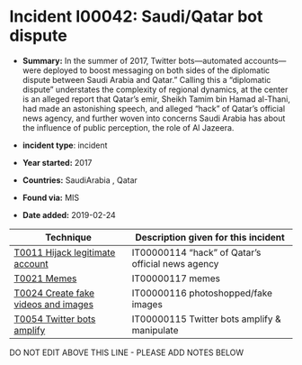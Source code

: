 # Incident I00042: Saudi/Qatar bot dispute

* **Summary:** In the summer of 2017, Twitter bots—automated accounts—were deployed to boost messaging on both sides of the diplomatic dispute between Saudi Arabia and Qatar.” Calling this a “diplomatic dispute” understates the complexity of regional dynamics, at the center is an alleged report that Qatar’s emir, Sheikh Tamim bin Hamad al-Thani, had made an astonishing speech, and alleged “hack” of Qatar’s official news agency, and further woven into concerns Saudi Arabia has about the influence of public perception, the role of Al Jazeera. 

* **incident type**: incident

* **Year started:** 2017

* **Countries:** SaudiArabia , Qatar

* **Found via:** MIS

* **Date added:** 2019-02-24
 

| Technique | Description given for this incident |
| --------- | ------------------------- |
| [T0011 Hijack legitimate account](../generated_pages/techniques/T0011.md) | IT00000114 “hack” of Qatar’s official news agency |
| [T0021 Memes](../generated_pages/techniques/T0021.md) | IT00000117 memes |
| [T0024 Create fake videos and images](../generated_pages/techniques/T0024.md) | IT00000116 photoshopped/fake images |
| [T0054 Twitter bots amplify](../generated_pages/techniques/T0054.md) | IT00000115 Twitter bots amplify & manipulate |


DO NOT EDIT ABOVE THIS LINE - PLEASE ADD NOTES BELOW